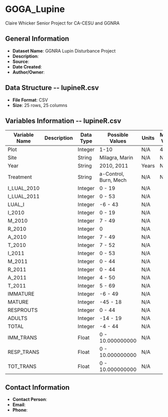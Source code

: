 # GOGA_Lupine

Claire Whicker Senior Project for CA-CESU and GGNRA

## General Information
- **Dataset Name**: GGNRA Lupin Disturbance Project
- **Description**: 
- **Source**: 
- **Date Created**: 
- **Author/Owner**: 

## Data Structure -- lupineR.csv
- **File Format**: CSV
- **Size**: 25 rows, 25 columns

## Variables Information -- lupineR.csv
| Variable Name  | Description                              | Data Type | Possible Values      | Units  | Missing Values |
|----------------|------------------------------------------|-----------|----------------------|--------|----------------|
| Plot           | | Integer | 1-10 | N/A | 4 & 5 |
| Site           | | String | Milagra, Marin | N/A | None |
| Year           | | String | 2010, 2011 | Years | None |
| Treatment      | | String | a-Control, Burn, Mech | N/A | None |
| I_LUAL_2010    | | Integer | 0 - 19 | N/A |
| I_LUAL_2011    | | Integer | 0 - 53 | N/A |
| LUAL_I         | | Integer | -6 - 43 | N/A |
| I_2010         | | Integer | 0 - 19 | N/A |
| M_2010         | | Integer | 7 - 49 | N/A |
| R_2010         | | Integer | 0 | N/A |
| A_2010         | | Integer | 7 - 49 | N/A |
| T_2010         | | Integer | 7 - 52 | N/A |
| I_2011         | | Integer | 0 - 53 | N/A |
| M_2011         | | Integer | 0 - 44 | N/A |
| R_2011         | | Integer | 0 - 44 | N/A |
| A_2011         | | Integer | 4 - 50 | N/A |
| T_2011         | | Integer | 5 - 69 | N/A |
| IMMATURE       | | Integer | -6 - 49 | N/A |
| MATURE         | | Integer | -45 - 18 | N/A |
| RESPROUTS      | | Integer | 0 - 44 | N/A |
| ADULTS         | | Integer | -14 - 19 | N/A |
| TOTAL          | | Integer | -4 - 44 | N/A |
| IMM_TRANS      | | Float | 0 - 10.000000000 | N/A |
| RESP_TRANS     | | Float | 0 - 10.000000000 | N/A |
| TOT_TRANS      | | Float | 0 - 10.000000000 | N/A |

## Contact Information
- **Contact Person**: 
- **Email**:
- **Phone**:
